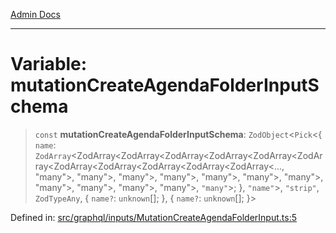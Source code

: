 [Admin Docs](/)

***

# Variable: mutationCreateAgendaFolderInputSchema

> `const` **mutationCreateAgendaFolderInputSchema**: `ZodObject`\<`Pick`\<\{ `name`: `ZodArray`\<ZodArray\<ZodArray\<ZodArray\<ZodArray\<ZodArray\<ZodArray\<ZodArray\<ZodArray\<ZodArray\<ZodArray\<ZodArray\<..., "many"\>, "many"\>, "many"\>, "many"\>, "many"\>, "many"\>, "many"\>, "many"\>, "many"\>, "many"\>, "many"\>, `"many"`\>; \}, `"name"`\>, `"strip"`, `ZodTypeAny`, \{ `name?`: `unknown`[]; \}, \{ `name?`: `unknown`[]; \}\>

Defined in: [src/graphql/inputs/MutationCreateAgendaFolderInput.ts:5](https://github.com/PalisadoesFoundation/talawa-api/blob/a4f57b3a64e82c74809b195eb7bde9c04b2a5e89/src/graphql/inputs/MutationCreateAgendaFolderInput.ts#L5)
